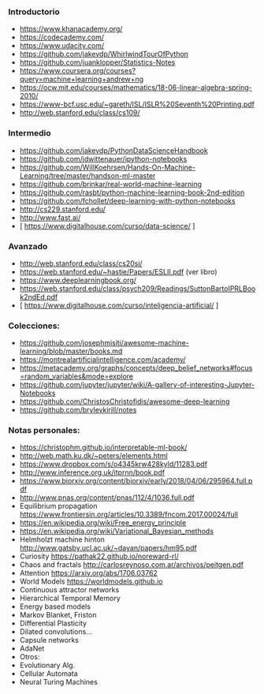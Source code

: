 ### Introductorio
* https://www.khanacademy.org/
* https://codecademy.com/
* https://www.udacity.com/
* https://github.com/jakevdp/WhirlwindTourOfPython
* https://github.com/juanklopper/Statistics-Notes
* https://www.coursera.org/courses?query=machine+learning+andrew+ng
* https://ocw.mit.edu/courses/mathematics/18-06-linear-algebra-spring-2010/
* https://www-bcf.usc.edu/~gareth/ISL/ISLR%20Seventh%20Printing.pdf
* http://web.stanford.edu/class/cs109/


### Intermedio
* https://github.com/jakevdp/PythonDataScienceHandbook 
* https://github.com/jdwittenauer/ipython-notebooks
* https://github.com/WillKoehrsen/Hands-On-Machine-Learning/tree/master/handson-ml-master
* https://github.com/brinkar/real-world-machine-learning
* https://github.com/rasbt/python-machine-learning-book-2nd-edition
* https://github.com/fchollet/deep-learning-with-python-notebooks
* http://cs229.stanford.edu/
* http://www.fast.ai/
* [ https://www.digitalhouse.com/curso/data-science/ ]

### Avanzado
* http://web.stanford.edu/class/cs20si/
* https://web.stanford.edu/~hastie/Papers/ESLII.pdf (ver libro)
* https://www.deeplearningbook.org/
* https://web.stanford.edu/class/psych209/Readings/SuttonBartoIPRLBook2ndEd.pdf
* [ https://www.digitalhouse.com/curso/inteligencia-artificial/ ]

### Colecciones:
* https://github.com/josephmisiti/awesome-machine-learning/blob/master/books.md
* https://montrealartificialintelligence.com/academy/ 
* https://metacademy.org/graphs/concepts/deep_belief_networks#focus=random_variables&mode=explore
* https://github.com/jupyter/jupyter/wiki/A-gallery-of-interesting-Jupyter-Notebooks
* https://github.com/ChristosChristofidis/awesome-deep-learning
* https://github.com/brylevkirill/notes

### Notas personales:
- https://christophm.github.io/interpretable-ml-book/
- http://web.math.ku.dk/~peters/elements.html
- https://www.dropbox.com/s/o4345krw428kyld/11283.pdf
- http://www.inference.org.uk/itprnn/book.pdf
- https://www.biorxiv.org/content/biorxiv/early/2018/04/06/295964.full.pdf
- http://www.pnas.org/content/pnas/112/4/1036.full.pdf
- Equilibrium propagation https://www.frontiersin.org/articles/10.3389/fncom.2017.00024/full
- https://en.wikipedia.org/wiki/Free_energy_principle
- https://en.wikipedia.org/wiki/Variational_Bayesian_methods
- Helmholzt machine hinton http://www.gatsby.ucl.ac.uk/~dayan/papers/hm95.pdf
- Curiosity https://pathak22.github.io/noreward-rl/
- Chaos and fractals http://carlosreynoso.com.ar/archivos/peitgen.pdf
- Attention https://arxiv.org/abs/1706.03762
- World Models https://worldmodels.github.io
- Continuous attractor networks 
- Hierarchical Temporal Memory
- Energy based models
- Markov Blanket, Friston
- Differential Plasticity
- Dilated convolutions…
- Capsule networks
- AdaNet
- Otros:
- Evolutionary Alg. 
- Cellular Automata
- Neural Turing Machines
